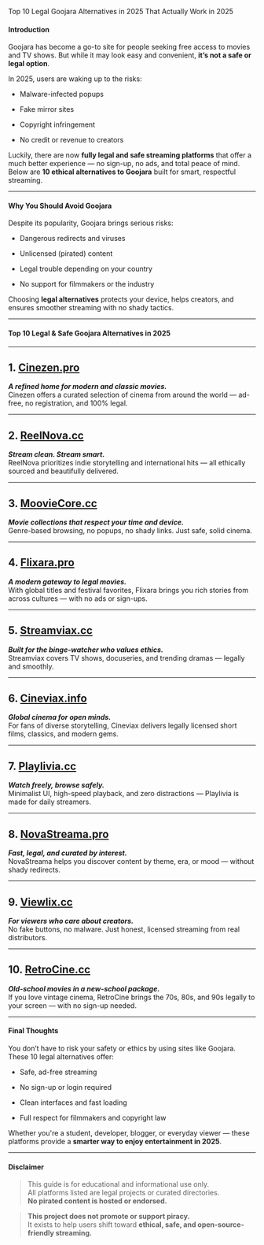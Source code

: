 Top 10 Legal Goojara Alternatives in 2025 That Actually Work in 2025

#### **Introduction**

Goojara has become a go-to site for people seeking free access to movies and TV shows. But while it may look easy and convenient, **it’s not a safe or legal option**.

In 2025, users are waking up to the risks:

-   Malware-infected popups
    
-   Fake mirror sites
    
-   Copyright infringement
    
-   No credit or revenue to creators
    

Luckily, there are now **fully legal and safe streaming platforms** that offer a much better experience — no sign-up, no ads, and total peace of mind. Below are **10 ethical alternatives to Goojara** built for smart, respectful streaming.

----------

#### **Why You Should Avoid Goojara**

Despite its popularity, Goojara brings serious risks:

-   Dangerous redirects and viruses
    
-   Unlicensed (pirated) content
    
-   Legal trouble depending on your country
    
-   No support for filmmakers or the industry
    

Choosing **legal alternatives** protects your device, helps creators, and ensures smoother streaming with no shady tactics.

----------

#### **Top 10 Legal & Safe Goojara Alternatives in 2025**

----------

## 1. [Cinezen.pro](https://123watchnow.com/)

_**A refined home for modern and classic movies.**_  
Cinezen offers a curated selection of cinema from around the world — ad-free, no registration, and 100% legal.

----------

## 2. [ReelNova.cc](https://123watchnow.com/)

_**Stream clean. Stream smart.**_  
ReelNova prioritizes indie storytelling and international hits — all ethically sourced and beautifully delivered.

----------

## 3. [MoovieCore.cc](https://123watchnow.com/)

_**Movie collections that respect your time and device.**_  
Genre-based browsing, no popups, no shady links. Just safe, solid cinema.

----------

## 4. [Flixara.pro](https://123watchnow.com/)

_**A modern gateway to legal movies.**_  
With global titles and festival favorites, Flixara brings you rich stories from across cultures — with no ads or sign-ups.

----------

## 5. [Streamviax.cc](https://123watchnow.com/)

_**Built for the binge-watcher who values ethics.**_  
Streamviax covers TV shows, docuseries, and trending dramas — legally and smoothly.

----------

## 6. [Cineviax.info](https://123watchnow.com/)

_**Global cinema for open minds.**_  
For fans of diverse storytelling, Cineviax delivers legally licensed short films, classics, and modern gems.

----------

## 7. [Playlivia.cc](https://123watchnow.com/)

_**Watch freely, browse safely.**_  
Minimalist UI, high-speed playback, and zero distractions — Playlivia is made for daily streamers.

----------

## 8. [NovaStreama.pro](https://123watchnow.com/)

_**Fast, legal, and curated by interest.**_  
NovaStreama helps you discover content by theme, era, or mood — without shady redirects.

----------

## 9. [Viewlix.cc](https://123watchnow.com/)

_**For viewers who care about creators.**_  
No fake buttons, no malware. Just honest, licensed streaming from real distributors.

----------

## 10. [RetroCine.cc](https://123watchnow.com/)

_**Old-school movies in a new-school package.**_  
If you love vintage cinema, RetroCine brings the 70s, 80s, and 90s legally to your screen — with no sign-up needed.

----------

#### **Final Thoughts**

You don’t have to risk your safety or ethics by using sites like Goojara. These 10 legal alternatives offer:

-   Safe, ad-free streaming
    
-   No sign-up or login required
    
-   Clean interfaces and fast loading
    
-   Full respect for filmmakers and copyright law
    

Whether you're a student, developer, blogger, or everyday viewer — these platforms provide a **smarter way to enjoy entertainment in 2025**.

----------

#### **Disclaimer**

> This guide is for educational and informational use only.  
> All platforms listed are legal projects or curated directories.  
> **No pirated content is hosted or endorsed.**

> **This project does not promote or support piracy.**  
> It exists to help users shift toward **ethical, safe, and open-source-friendly streaming.**

